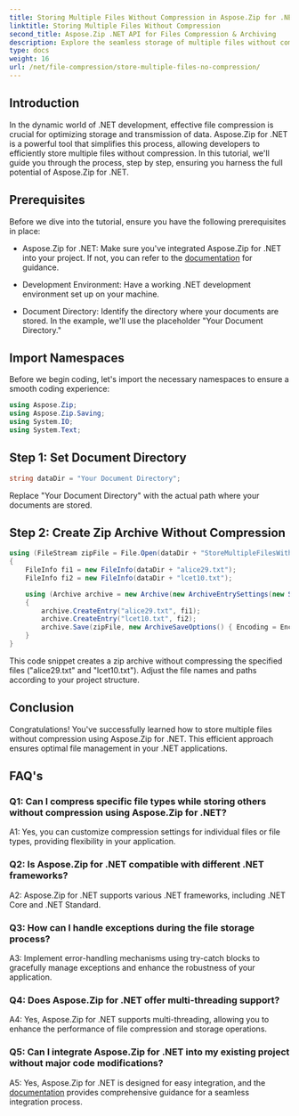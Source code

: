 ```yaml
---
title: Storing Multiple Files Without Compression in Aspose.Zip for .NET
linktitle: Storing Multiple Files Without Compression
second_title: Aspose.Zip .NET API for Files Compression & Archiving
description: Explore the seamless storage of multiple files without compression in Aspose.Zip for .NET. Optimize your .NET applications for efficient file management with this step-by-step guide.
type: docs
weight: 16
url: /net/file-compression/store-multiple-files-no-compression/
---
```

## Introduction

In the dynamic world of .NET development, effective file compression is crucial for optimizing storage and transmission of data. Aspose.Zip for .NET is a powerful tool that simplifies this process, allowing developers to efficiently store multiple files without compression. In this tutorial, we'll guide you through the process, step by step, ensuring you harness the full potential of Aspose.Zip for .NET.

## Prerequisites

Before we dive into the tutorial, ensure you have the following prerequisites in place:

- Aspose.Zip for .NET: Make sure you've integrated Aspose.Zip for .NET into your project. If not, you can refer to the [documentation](https://reference.aspose.com/zip/net/) for guidance.

- Development Environment: Have a working .NET development environment set up on your machine.

- Document Directory: Identify the directory where your documents are stored. In the example, we'll use the placeholder "Your Document Directory."

## Import Namespaces

Before we begin coding, let's import the necessary namespaces to ensure a smooth coding experience:

```csharp
using Aspose.Zip;
using Aspose.Zip.Saving;
using System.IO;
using System.Text;
```

## Step 1: Set Document Directory

```csharp
string dataDir = "Your Document Directory";
```

Replace "Your Document Directory" with the actual path where your documents are stored.

## Step 2: Create Zip Archive Without Compression

```csharp
using (FileStream zipFile = File.Open(dataDir + "StoreMultipleFilesWithoutCompression_out.zip", FileMode.Create))
{
    FileInfo fi1 = new FileInfo(dataDir + "alice29.txt");
    FileInfo fi2 = new FileInfo(dataDir + "lcet10.txt");

    using (Archive archive = new Archive(new ArchiveEntrySettings(new StoreCompressionSettings())))
    {
        archive.CreateEntry("alice29.txt", fi1);
        archive.CreateEntry("lcet10.txt", fi2);
        archive.Save(zipFile, new ArchiveSaveOptions() { Encoding = Encoding.ASCII });
    }
}
```

This code snippet creates a zip archive without compressing the specified files ("alice29.txt" and "lcet10.txt"). Adjust the file names and paths according to your project structure.

## Conclusion

Congratulations! You've successfully learned how to store multiple files without compression using Aspose.Zip for .NET. This efficient approach ensures optimal file management in your .NET applications.

## FAQ's

### Q1: Can I compress specific file types while storing others without compression using Aspose.Zip for .NET?

A1: Yes, you can customize compression settings for individual files or file types, providing flexibility in your application.

### Q2: Is Aspose.Zip for .NET compatible with different .NET frameworks?

A2: Aspose.Zip for .NET supports various .NET frameworks, including .NET Core and .NET Standard.

### Q3: How can I handle exceptions during the file storage process?

A3: Implement error-handling mechanisms using try-catch blocks to gracefully manage exceptions and enhance the robustness of your application.

### Q4: Does Aspose.Zip for .NET offer multi-threading support?

A4: Yes, Aspose.Zip for .NET supports multi-threading, allowing you to enhance the performance of file compression and storage operations.

### Q5: Can I integrate Aspose.Zip for .NET into my existing project without major code modifications?

A5: Yes, Aspose.Zip for .NET is designed for easy integration, and the [documentation](https://reference.aspose.com/zip/net/) provides comprehensive guidance for a seamless integration process.

